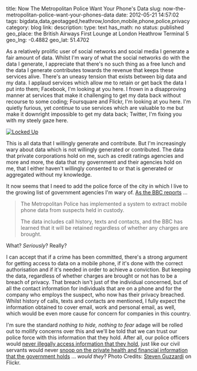 title: Now The Metropolitan Police Want Your Phone's Data
slug: now-the-metropolitan-police-want-your-phones-data
date: 2012-05-21 14:57:02
tags: bigdata,data,geotagged,heathrow,london,mobile,phone,police,privacy
category: blog
link: 
description: 
type: text
has_math: no
status: published
geo_place: the British Airways First Lounge at London Heathrow Terminal 5
geo_lng: -0.4882
geo_lat: 51.4702

As a relatively prolific user of social networks and social media I generate a fair amount of data. Whilst I'm wary of what the social networks do with the data I generate, I appreciate that there's no such thing as a free lunch and the data I generate contributes towards the revenue that keeps these services alive. There's an uneasy tension that exists between big data and my data. I applaud services which allow me to retain or get back the data I put into them; Facebook, I'm looking at you here. I frown in a disapproving manner at services that make it challenging to get my data back without recourse to some coding; Foursquare and Flickr, I'm looking at you here. I'm quietly furious, yet *continue* to use services which are valuable to me but make it downright impossible to get my data back; Twitter, I'm fixing you with my steely gaze here.

<!-- TEASER_END -->

[![](/wp-content/uploads/2012/05/6819484920_671b652a18_b.jpg "Locked Up")](/wp-content/uploads/2012/05/6819484920_671b652a18_b.jpg "/wp-content/uploads/2012/05/6819484920_671b652a18_b.jpg")

This is all data that I willingly generate and contribute. But I'm increasingly wary about data which is not willingly generated or contributed. The data that private corporations hold on me, such as credit ratings agencies and more and more, the data that my government and their agencies hold on me, that I either haven't willingly consented to or that is generated or aggregated without my knowledge.

It now seems that I need to add the police force of the city in which I live to the growing list of government agencies I'm wary of. [As the BBC reports](http://www.bbc.co.uk/news/technology-18102793 "http://www.bbc.co.uk/news/technology-18102793") ...



> The Metropolitan Police has implemented a system to extract mobile phone data from suspects held in custody.
> 
> The data includes call history, texts and contacts, and the BBC has learned that it will be retained regardless of whether any charges are brought.


What? *Seriously*? Really?

I can accept that if a crime has been committed, there's a strong argument for getting access to data on a mobile phone, if it's done with the correct authorisation and if it's needed in order to achieve a conviction. But keeping the data, regardless of whether charges are brought or not has to be a breach of privacy. That breach isn't just of the individual concerned, but of all the contact information for individuals that are on a phone and for the company who employs the suspect, who now has their privacy breached. Whilst history of calls, texts and contacts are mentioned, I fully expect the information obtained to cover email, work and personal email, as well, which would be even more cause for concern for companies in this country.

I'm sure the standard *nothing to hide, nothing to fear* adage will be rolled out to mollify concerns over this and we'll be told that we can trust our police force with this information that they hold. After all, our police officers would [never illegally access information that they hold](http://www.telegraph.co.uk/news/uknews/crime/8713194/Hundreds-of-police-officers-caught-illegally-accessing-criminal-records-computer.html "http://www.telegraph.co.uk/news/uknews/crime/8713194/Hundreds-of-police-officers-caught-illegally-accessing-criminal-records-computer.html"), just like our civil servants would never [snoop on the private health and financial information that the government holds](http://boingboing.net/2012/05/18/uk-civil-servants-routinely-sn.html "http://boingboing.net/2012/05/18/uk-civil-servants-routinely-sn.html") ... *would they*?
Photo Credits: [Steven Guzzardi](http://www.flickr.com/photos/guzzphoto/6819484920/ "http://www.flickr.com/photos/guzzphoto/6819484920/") on Flickr.


